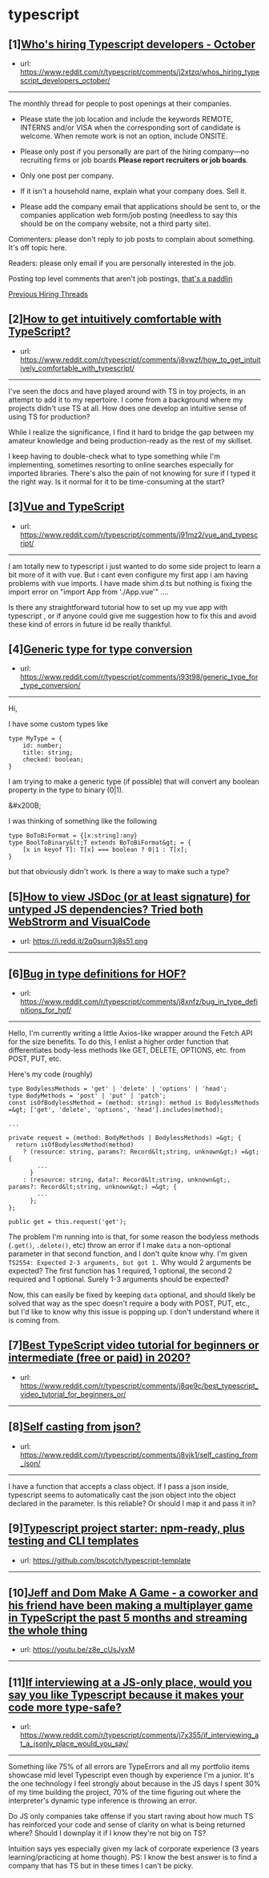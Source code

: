 # typescript
## [1][Who's hiring Typescript developers - October](https://www.reddit.com/r/typescript/comments/j2xtzq/whos_hiring_typescript_developers_october/)
- url: https://www.reddit.com/r/typescript/comments/j2xtzq/whos_hiring_typescript_developers_october/
---
The monthly thread for people to post openings at their companies.

* Please state the job location and include the keywords REMOTE, INTERNS and/or VISA when the corresponding sort of candidate is welcome. When remote work is not an option, include ONSITE.

* Please only post if you personally are part of the hiring company—no recruiting firms or job boards **Please report recruiters or job boards**. 

* Only one post per company. 

* If it isn't a household name, explain what your company does. Sell it.

* Please add the company email that applications should be sent to, or the companies application web form/job posting (needless to say this should be on the company website, not a third party site).


Commenters: please don't reply to job posts to complain about something. It's off topic here.

Readers: please only email if you are personally interested in the job. 

Posting top level comments that aren't job postings, [that's a paddlin](https://i.imgur.com/FxMKfnY.jpg)

[Previous Hiring Threads](https://www.reddit.com/r/typescript/search?sort=new&amp;restrict_sr=on&amp;q=flair%3AMonthly%2BHiring%2BThread)
## [2][How to get intuitively comfortable with TypeScript?](https://www.reddit.com/r/typescript/comments/j8vwzf/how_to_get_intuitively_comfortable_with_typescript/)
- url: https://www.reddit.com/r/typescript/comments/j8vwzf/how_to_get_intuitively_comfortable_with_typescript/
---
I've seen the docs and have played around with TS in toy projects, in an attempt to add it to my repertoire. I come from a background where my projects didn't use TS at all. How does one develop an intuitive sense of using TS for production?

While I realize the significance, I find it hard to bridge the gap between my amateur knowledge and being production-ready as the rest of my skillset.

I keep having to double-check what to type something while I'm implementing, sometimes resorting to online searches especially for imported libraries. There's also the pain of not knowing for sure if I typed it the right way. Is it normal for it to be time-consuming at the start?
## [3][Vue and TypeScript](https://www.reddit.com/r/typescript/comments/j91mz2/vue_and_typescript/)
- url: https://www.reddit.com/r/typescript/comments/j91mz2/vue_and_typescript/
---
I am totally new to typescript i just wanted to do some side project to learn a bit more of it with vue. But i cant even configure my first app i am having problems with vue imports. I have made shim.d.ts but nothing is fixing the import error on "import App from './App.vue'" ....

Is there any straightforward tutorial how to set up my vue app with typescript , or if anyone could give me suggestion how to fix this and avoid these kind of errors in future id be really thankful.
## [4][Generic type for type conversion](https://www.reddit.com/r/typescript/comments/j93t98/generic_type_for_type_conversion/)
- url: https://www.reddit.com/r/typescript/comments/j93t98/generic_type_for_type_conversion/
---
Hi,

I have some custom types like

    type MyType = {
        id: number;
        title: string;
        checked: boolean;
    }

I am trying to make a generic type (if possible) that will convert any boolean property in the type to binary (0|1).

&amp;#x200B;

I was thinking of something like the following

    type BoToBiFormat = {[x:string]:any}
    type BoolToBinary&lt;T extends BoToBiFormat&gt; = {
        [x in keyof T]: T[x] === boolean ? 0|1 : T[x];
    }

but that obviously didn't work. Is there a way to make such a type?
## [5][How to view JSDoc (or at least signature) for untyped JS dependencies? Tried both WebStrorm and VisualCode](https://www.reddit.com/r/typescript/comments/j8hj0y/how_to_view_jsdoc_or_at_least_signature_for/)
- url: https://i.redd.it/2q0surn3j8s51.png
---

## [6][Bug in type definitions for HOF?](https://www.reddit.com/r/typescript/comments/j8xnfz/bug_in_type_definitions_for_hof/)
- url: https://www.reddit.com/r/typescript/comments/j8xnfz/bug_in_type_definitions_for_hof/
---
Hello, I'm currently writing a little Axios-like wrapper around the Fetch API for the size benefits. To do this, I enlist a higher order function that differentiates body-less methods like GET, DELETE, OPTIONS, etc. from POST, PUT, etc. 

Here's my code (roughly)


```
type BodylessMethods = 'get' | 'delete' | 'options' | 'head';
type BodyMethods = 'post' | 'put' | 'patch';
const isOfBodylessMethod = (method: string): method is BodylessMethods =&gt; ['get', 'delete', 'options', 'head'].includes(method);

...

private request = (method: BodyMethods | BodylessMethods) =&gt; {
  return isOfBodylessMethod(method)
    ? (resource: string, params?: Record&lt;string, unknown&gt;) =&gt; {
        ...
      }
    : (resource: string, data?: Record&lt;string, unknown&gt;, params?: Record&lt;string, unknown&gt;) =&gt; {
        ...
      };
};

public get = this.request('get');
```

The problem I'm running into is that, for some reason the bodyless methods (`.get()`, `.delete()`, etc) throw an error if I make `data` a non-optional parameter in that second function, and I don't quite know why. I'm given `TS2554: Expected 2-3 arguments, but got 1.` Why would 2 arguments be expected? The first function has 1 required, 1 optional, the second 2 required and 1 optional. Surely 1-3 arguments should be expected?

Now, this can easily be fixed by keeping `data` optional, and should likely be solved that way as the spec doesn't require a body with POST, PUT, etc., but I'd like to know why this issue is popping up. I don't understand where it is coming from.
## [7][Best TypeScript video tutorial for beginners or intermediate (free or paid) in 2020?](https://www.reddit.com/r/typescript/comments/j8qe9c/best_typescript_video_tutorial_for_beginners_or/)
- url: https://www.reddit.com/r/typescript/comments/j8qe9c/best_typescript_video_tutorial_for_beginners_or/
---

## [8][Self casting from json?](https://www.reddit.com/r/typescript/comments/j8vjk1/self_casting_from_json/)
- url: https://www.reddit.com/r/typescript/comments/j8vjk1/self_casting_from_json/
---
I have a function that accepts a class object. If I pass a json inside, typescript seems to automatically cast the json object into the object declared in the parameter. Is this reliable? Or should I map it and pass it in?
## [9][Typescript project starter: npm-ready, plus testing and CLI templates](https://www.reddit.com/r/typescript/comments/j88pwf/typescript_project_starter_npmready_plus_testing/)
- url: https://github.com/bscotch/typescript-template
---

## [10][Jeff and Dom Make A Game - a coworker and his friend have been making a multiplayer game in TypeScript the past 5 months and streaming the whole thing](https://www.reddit.com/r/typescript/comments/j8b8nv/jeff_and_dom_make_a_game_a_coworker_and_his/)
- url: https://youtu.be/z8e_cUsJyxM
---

## [11][If interviewing at a JS-only place, would you say you like Typescript because it makes your code more type-safe?](https://www.reddit.com/r/typescript/comments/j7x355/if_interviewing_at_a_jsonly_place_would_you_say/)
- url: https://www.reddit.com/r/typescript/comments/j7x355/if_interviewing_at_a_jsonly_place_would_you_say/
---
Something like 75% of all errors are TypeErrors and all my portfolio items showcase mid level Typescript even though by experience I'm a junior. It's the one technology I feel strongly about because in the JS days I spent 30% of my time building the project, 70% of the time figuring out where the interpreter's dynamic type inference is throwing an error.

Do JS only companies take offense if you start raving about how much TS has reinforced your code and sense of clarity on what is being returned where? Should I downplay it if I know they're not big on TS? 

Intuition says yes especially given my lack of corporate experience (3 years learning/practicing at home though). PS: I know the best answer is to find a company that has TS but in these times I can't be picky.
